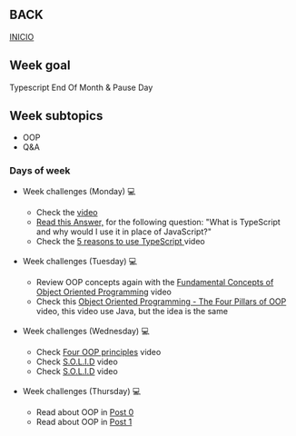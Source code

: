 ## BACK
<a href="https://github.com/Lesdith/core-code-from-scratch-readme"> INICIO </a>


<H2>Week goal</H2>
Typescript End Of Month & Pause Day
<H2>Week subtopics</H2>

  <ul>
   <li> OOP</li>
   <li> Q&A</li>
</ul>
 
 ### Days of week
 <ul>
 <li> Week challenges (Monday) 💻 </li>
   <ul>
     <li>Check the <a href="https://www.youtube.com/watch?v=eCZhz0JCVx0" All You Need To Know About TypeScript</a> video</li>
      <li>Read this <a href="https://stackoverflow.com/questions/12694530/what-is-typescript-and-why-would-i-use-it-in-place-of-javascript/35048303#35048303">  Answer,</a> for the following question: "What is TypeScript and why would I use it in place of JavaScript?"</li>
      <li>Check the <a href="https://www.youtube.com/watch?v=BDCjP9VLoPo"> 5 reasons to use TypeScript </a> video</li>
   </ul></br>
<li> Week challenges (Tuesday) 💻 </li>
  <ul>
     <li>Review OOP concepts again with the <a href="https://www.youtube.com/watch?v=m_MQYyJpIjg"> Fundamental Concepts of Object Oriented Programming</a>
       video</li>
     <li>Check this <a href="https://www.youtube.com/watch?v=1ONhXmQuWP8"> Object Oriented Programming - The Four Pillars of OOP </a>
      video, this video use Java, but the idea is the same</li>
   </ul></br>
  <li> Week challenges (Wednesday) 💻 </li>
  <ul>
     <li>Check <a href="https://www.youtube.com/watch?v=tTPeP5dVuA4"> Four OOP principles</a> video</li>
     <li>Check <a href="https://www.youtube.com/watch?v=2X50sKeBAcQ"> S.O.L.I.D</a> video</li>
    <li>Check <a href="https://www.youtube.com/watch?v=XzdhzyAukMM"> S.O.L.I.D</a> video</li>
   </ul></br>
   <li> Week challenges (Thursday) 💻 </li>
  <ul>
     <li>Read about OOP in <a href="https://www.educba.com/what-is-oop/"> Post 0</a></li>
     <li>Read about OOP in <a href="https://www.educative.io/blog/object-oriented-programming"> Post 1</a></li>
   </ul></br>
 </ul>







